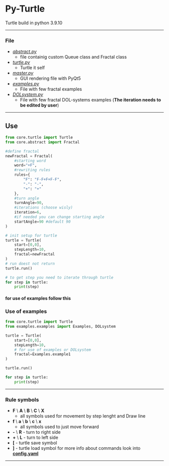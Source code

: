 # Py-Turtle
Turtle build in python 3.9.10

---
### File
- [*abstract.py*](./core/abstract.py)
    - file containig custom Queue class and Fractal class
- [*turtle.py*](./core/turtle.py)
    - Turtle it self
- [*master.py*](./master.py)
    - GUI rendering file with PyQt5
- [*examples.py*](./exmaples/examples.py)
    - File with few fractal examples
- [*DOLsystem.py*](./exmaples/DOLsystem.py)
    - File with few fractal DOL-systems examples (**The iteration needs to be edited by user**)
---
## Use
```python
from core.turtle import Turtle
from core.abstract import Fractal

#define fractal
newFractal = Fractal(
    #starting word
    word="+F",
    #rewriting rules
    rules={
        "F": "F-F+F+F-F",
        "-": "-",
        "+": "+" 
    },
    #turn angle
    turnAngle=90,
    #iterations (choose wisly)
    iteration=6,
    #if needed you can change starting angle
    startAngle=90 #default 90
)

# init setup for turtle
turtle = Turtle(
    start=[0,0],
    stepLength=10,
    fractal=newFractal
)
# run doest not return
turtle.run()

# to get step you need to iterate through turtle
for step in turtle:
    print(step)

```
#### for use of examples follow this
### Use of examples
```python
from core.turtle import Turtle
from examples.examples import Examples, DOLsystem

turtle = Turtle(
    start=[0,0],
    stepLength=10,
    # for use of examples or DOLsystem
    fractal=Examples.example1
)

turtle.run()

for step in turtle:
    print(step)

```
---
### Rule symbols
- **F** \ **A** \ **B** \ **C** \ **X**
     - all symbols used for movement by step lenght and Draw line
- **f** \ **a** \ **b** \ **c** \ **x**
    - all symbols used to just move forward
- **-** \ **R** - turn to right side
- **+** \ **L** - turn to left side
- **[** - turtle save symbol
- **]** - turtle load symbol
for more info about commands look into [**config.yaml**](./config/config.yaml)

---
